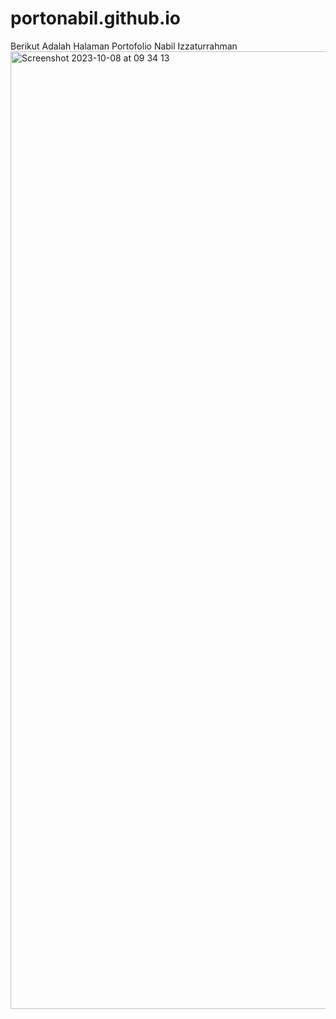 # portonabil.github.io

Berikut Adalah Halaman Portofolio Nabil Izzaturrahman 
<img width="1532" alt="Screenshot 2023-10-08 at 09 34 13" src="https://github.com/mynameisnabil/portonabil/assets/43395606/38a7dd4f-b2d6-444b-b312-53b40f342a50">
